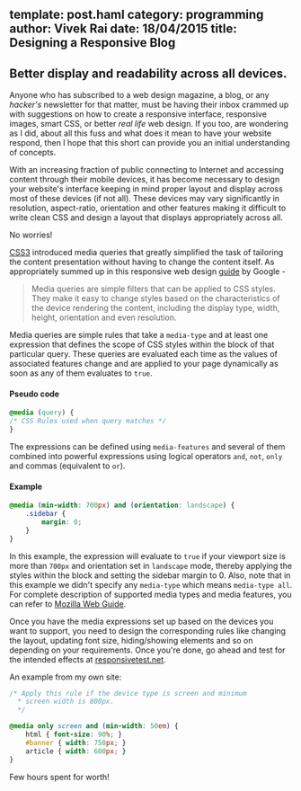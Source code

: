 template: post.haml
category: programming
author: Vivek Rai
date: 18/04/2015
title: Designing a Responsive Blog
---
Better display and readability across all devices.
---
Anyone who has subscribed to a web design magazine, a blog, or any *hacker's*
newsletter for that matter, must be having their inbox crammed up with
suggestions on how to create a responsive interface, responsive images, smart
CSS, or better *real life* web design. If you too, are wondering as I did, about all
this fuss and what does it mean to have your website respond, then I hope that this
short can provide you an initial understanding of concepts.

With an increasing fraction of public connecting to Internet and accessing
content through their mobile devices, it has become necessary to design your website's
interface keeping in mind proper layout and display across most of these
devices (if not all). These devices may vary significantly in resolution,
aspect-ratio, orientation and other features making it difficult to write clean
CSS and design a layout that displays appropriately across all.

No worries!

[CSS3](https://developer.mozilla.org/en-US/docs/CSS/CSS3) introduced media
queries that greatly simplified the task of tailoring the content presentation
without having to change the content itself. As appropriately summed up in this
responsive web design
[guide](https://developers.google.com/web/fundamentals/layouts/rwd-fundamentals/use-media-queries?hl=en)
by Google -

>Media queries are simple filters that can be applied to CSS styles. They make
>it easy to change styles based on the characteristics of the device rendering
>the content, including the display type, width, height, orientation and even
>resolution.

Media queries are simple rules that take a `media-type` and at least one
expression that defines the scope of CSS styles within the block of that
particular query. These queries are evaluated each time as the values of
associated features change and are applied to your page dynamically as soon as
any of them evaluates to `true`.

#### Pseudo code

```css
@media (query) {
/* CSS Rules used when query matches */
}
```

The expressions can be defined using `media-features` and several
of them combined into powerful expressions using logical operators `and`,
`not`, `only` and commas (equivalent to `or`).

#### Example

```css
@media (min-width: 700px) and (orientation: landscape) {
    .sidebar {
        margin: 0;
    }
}
```

In this example, the expression will evaluate to `true` if your viewport size
is more than `700px` and orientation set in `landscape` mode, thereby applying
the styles within the block and setting the sidebar margin to 0. Also, note
that in this example we didn't specify any `media-type` which means `media-type
all`. For complete description of supported media types and media features, you
can refer to [Mozilla Web
Guide](https://developer.mozilla.org/en-US/docs/Web/Guide/CSS/Media_queries#Pseudo-BNF_(for_those_of_you_that_like_that_kind_of_thing)).

Once you have the media expressions set up based on the devices you want to
support, you need to design the corresponding rules like changing the layout,
updating font size, hiding/showing elements and so on depending on your
requirements. Once you're done, go ahead and test for the intended effects
at [responsivetest.net](http://responsivetest.net/).

An example from my own site:

```css
/* Apply this rule if the device type is screen and minimum
  * screen width is 800px.
  */

@media only screen and (min-width: 50em) {
    html { font-size: 90%; }
    #banner { width: 750px; }
    article { width: 600px; }
}
```

Few hours spent for worth!
